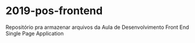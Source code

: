 # 2019-pos-frontend
Repositório pra armazenar arquivos da Aula de Desenvolvimento Front End Single Page Application
